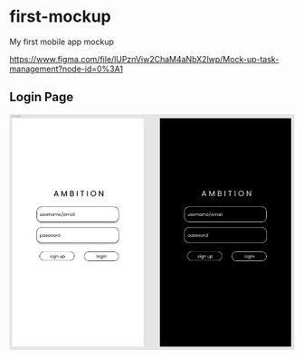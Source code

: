 # first-mockup
My first mobile app mockup

https://www.figma.com/file/lUPznViw2ChaM4aNbX2lwp/Mock-up-task-management?node-id=0%3A1


## Login Page
![GitHub Logo](/images/login.png)
